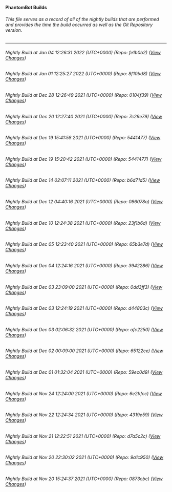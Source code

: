 **PhantomBot Builds**

###### This file serves as a record of all of the nightly builds that are performed and provides the time the build occurred as well as the Git Repository version.
-------------------------------------------------------------------------------------------------------------
###### Nightly Build at Jan 04 12:26:31 2022 (UTC+0000) (Repo: fe1b0b2) ([View Changes](https://github.com/PhantomBot/PhantomBot/compare/8f10bd8...fe1b0b2))
###### Nightly Build at Jan 01 12:25:27 2022 (UTC+0000) (Repo: 8f10bd8) ([View Changes](https://github.com/PhantomBot/PhantomBot/compare/0104f39...8f10bd8))
###### Nightly Build at Dec 28 12:26:49 2021 (UTC+0000) (Repo: 0104f39) ([View Changes](https://github.com/PhantomBot/PhantomBot/compare/7c29e79...0104f39))
###### Nightly Build at Dec 20 12:27:40 2021 (UTC+0000) (Repo: 7c29e79) ([View Changes](https://github.com/PhantomBot/PhantomBot/compare/5441477...7c29e79))
###### Nightly Build at Dec 19 15:41:58 2021 (UTC+0000) (Repo: 5441477) ([View Changes](https://github.com/PhantomBot/PhantomBot/compare/...5441477))
###### Nightly Build at Dec 19 15:20:42 2021 (UTC+0000) (Repo: 5441477) ([View Changes](https://github.com/PhantomBot/PhantomBot/compare/b6d71d5...5441477))
###### Nightly Build at Dec 14 02:07:11 2021 (UTC+0000) (Repo: b6d71d5) ([View Changes](https://github.com/PhantomBot/PhantomBot/compare/086078a...b6d71d5))
###### Nightly Build at Dec 12 04:40:16 2021 (UTC+0000) (Repo: 086078a) ([View Changes](https://github.com/PhantomBot/PhantomBot/compare/23f1b6d...086078a))
###### Nightly Build at Dec 10 12:24:38 2021 (UTC+0000) (Repo: 23f1b6d) ([View Changes](https://github.com/PhantomBot/PhantomBot/compare/65b3e7d...23f1b6d))
###### Nightly Build at Dec 05 12:23:40 2021 (UTC+0000) (Repo: 65b3e7d) ([View Changes](https://github.com/PhantomBot/PhantomBot/compare/3942286...65b3e7d))
###### Nightly Build at Dec 04 12:24:16 2021 (UTC+0000) (Repo: 3942286) ([View Changes](https://github.com/PhantomBot/PhantomBot/compare/0dd3ff3...3942286))
###### Nightly Build at Dec 03 23:09:00 2021 (UTC+0000) (Repo: 0dd3ff3) ([View Changes](https://github.com/PhantomBot/PhantomBot/compare/d44803c...0dd3ff3))
###### Nightly Build at Dec 03 12:24:19 2021 (UTC+0000) (Repo: d44803c) ([View Changes](https://github.com/PhantomBot/PhantomBot/compare/afc2250...d44803c))
###### Nightly Build at Dec 03 02:06:32 2021 (UTC+0000) (Repo: afc2250) ([View Changes](https://github.com/PhantomBot/PhantomBot/compare/65122ce...afc2250))
###### Nightly Build at Dec 02 00:09:00 2021 (UTC+0000) (Repo: 65122ce) ([View Changes](https://github.com/PhantomBot/PhantomBot/compare/59ec0d9...65122ce))
###### Nightly Build at Dec 01 01:32:04 2021 (UTC+0000) (Repo: 59ec0d9) ([View Changes](https://github.com/PhantomBot/PhantomBot/compare/6e2bfcc...59ec0d9))
###### Nightly Build at Nov 24 12:24:00 2021 (UTC+0000) (Repo: 6e2bfcc) ([View Changes](https://github.com/PhantomBot/PhantomBot/compare/4319e59...6e2bfcc))
###### Nightly Build at Nov 22 12:24:34 2021 (UTC+0000) (Repo: 4319e59) ([View Changes](https://github.com/PhantomBot/PhantomBot/compare/d7a5c2c...4319e59))
###### Nightly Build at Nov 21 12:22:51 2021 (UTC+0000) (Repo: d7a5c2c) ([View Changes](https://github.com/PhantomBot/PhantomBot/compare/9a1c950...d7a5c2c))
###### Nightly Build at Nov 20 22:30:02 2021 (UTC+0000) (Repo: 9a1c950) ([View Changes](https://github.com/PhantomBot/PhantomBot/compare/0873cbc...9a1c950))
###### Nightly Build at Nov 20 15:24:37 2021 (UTC+0000) (Repo: 0873cbc) ([View Changes](https://github.com/PhantomBot/PhantomBot/compare/6885803...0873cbc))
